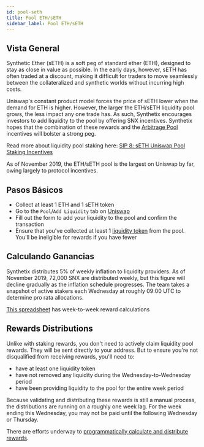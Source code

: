 ```yaml
---
id: pool-seth
title: Pool ETH/sETH
sidebar_label: Pool ETH/sETH
---
```


## Vista General

Synthetic Ether (sETH) is a soft peg of standard ether (ETH), designed to stay as close in value as possible. In the early days, however, sETH has often traded at a discount, making it difficult for traders to move seamlessly between the collateralized and synthetic worlds without incurring high costs. 

Uniswap's constant product model forces the price of sETH lower when the demand for ETH is higher. However, the larger the ETH/sETH liquidity pool grows, the less impact any one trade has. As such, Synthetix encourages investors to add liquidity to the pool by offering SNX incentives. Synthetix hopes that the combination of these rewards and the <a href="/docs/arb-pool" class="link">Arbitrage Pool</a> incentives will bolster a strong peg.

Read more about liquidity pool staking here: <a href="https://sips.synthetix.io/sips/sip-8" class="link" target="_blank">SIP 8: sETH Uniswap Pool Staking Incentives</a>

As of November 2019, the ETH/sETH pool is the largest on Uniswap by far, owing largely to protocol incentives.

## Pasos Básicos
- Collect at least 1 ETH and 1 sETH token
- Go to the `Pool`/`Add Liquidity` tab on <a href="https://uniswap.exchange/add-liquidity" class="link" target="_blank">Uniswap</a>
- Fill out the form to add your liquidity to the pool and confirm the transaction
- Ensure that you've collected at least 1 <a href="https://etherscan.io/token/0xe9cf7887b93150d4f2da7dfc6d502b216438f244" target="_blank" class="link">liquidity token</a> from the pool. You'll be ineligible for rewards if you have fewer

## Calculando Ganancias
Synthetix distributes 5% of weekly inflation to liquidity providers. As of November 2019, 72,000 SNX are distributed weekly, but this figure will decline gradually as the inflation schedule progresses. The team takes a snapshot of active stakers each Wednesday at roughly 09:00 UTC to determine pro rata allocations. 

<a href="https://docs.google.com/spreadsheets/d/14qQKeprY3IQBT2p-jDrnKMBKNpOh0-rRDZSlBwBYXV0/edit#gid=459184262" class="link" target="_blank">This spreadsheet</a> has week-to-week reward calculations

## Rewards Distributions

Unlike with staking rewards, you don't need to actively claim liquidity pool rewards. They will be sent directly to your address. But to ensure you're not disqualified from receiving rewards, you'll need to:
- have at least one liquidity token
- have not removed any liquidity during the Wednesday-to-Wednesday period
- have been providing liquidity to the pool for the entire week period

Because validating and distributing these rewards is still a manual process, the distributions are running on a roughly one week lag. For the week ending this Wednesday, you may not be paid until the following Wednesday or Thursday.

There are efforts underway to <a href="https://github.com/k06a/Unipool/blob/master/contracts/Unipool.sol" class="link" target="_blank">programmatically calculate and distribute rewards</a>.
